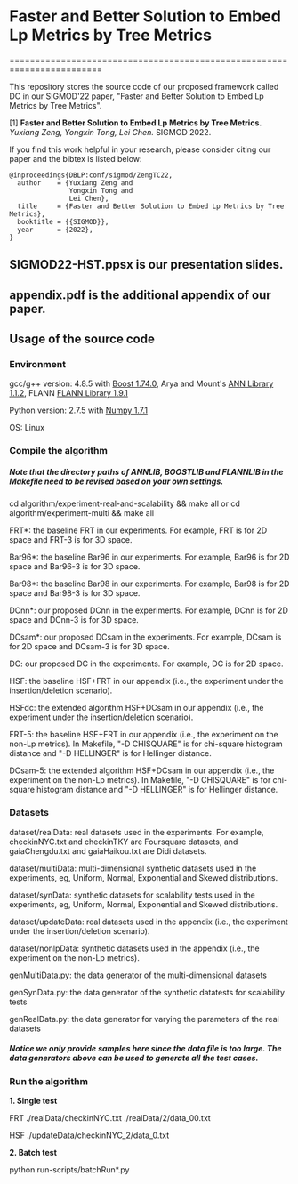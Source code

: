 # Faster and Better Solution to Embed Lp Metrics by Tree Metrics
========================================================================


This repository stores the source code of our proposed framework called DC in our SIGMOD'22 paper, "Faster and Better Solution to Embed Lp Metrics by Tree Metrics".

[1] **Faster and Better Solution to Embed Lp Metrics by Tree Metrics.**
*Yuxiang Zeng, Yongxin Tong, Lei Chen.* SIGMOD 2022. 

If you find this work helpful in your research, please consider citing our paper and the bibtex is listed below:
```  
@inproceedings{DBLP:conf/sigmod/ZengTC22,
  author    = {Yuxiang Zeng and
			   Yongxin Tong and
               Lei Chen},
  title     = {Faster and Better Solution to Embed Lp Metrics by Tree Metrics},
  booktitle = {{SIGMOD}},
  year      = {2022},
}
```  

## SIGMOD22-HST.ppsx is our presentation slides.

## appendix.pdf is the additional appendix of our paper.

Usage of the source code
---------------

### Environment

gcc/g++ version: 4.8.5 with [Boost 1.74.0](https://www.boost.org/), Arya and Mount's [ANN Library 1.1.2](http://www.cs.umd.edu/~mount/ANN/), FLANN [FLANN Library 1.9.1](https://github.com/flann-lib/flann)

Python version: 2.7.5 with [Numpy 1.7.1](https://numpy.org/)

OS: Linux

### Compile the algorithm

##### Note that the directory paths of ANNLIB, BOOSTLIB and FLANNLIB in the Makefile need to be revised based on your own settings.

cd algorithm/experiment-real-and-scalability && make all
or cd algorithm/experiment-multi && make all

FRT*: the baseline FRT in our experiments. For example, FRT is for 2D space and FRT-3 is for 3D space.

Bar96*: the baseline Bar96 in our experiments. For example, Bar96 is for 2D space and Bar96-3 is for 3D space.

Bar98*: the baseline Bar98 in our experiments. For example, Bar98 is for 2D space and Bar98-3 is for 3D space.

DCnn*: our proposed DCnn in the experiments. For example, DCnn is for 2D space and DCnn-3 is for 3D space.

DCsam*: our proposed DCsam in the experiments. For example, DCsam is for 2D space and DCsam-3 is for 3D space.

DC: our proposed DC in the experiments. For example, DC is for 2D space.

HSF: the baseline HSF+FRT in our appendix (i.e., the experiment under the insertion/deletion scenario).

HSFdc: the extended algorithm HSF+DCsam in our appendix (i.e., the experiment under the insertion/deletion scenario).

FRT-5: the baseline HSF+FRT in our appendix (i.e., the experiment on the non-Lp metrics). In Makefile, "-D CHISQUARE" is for chi-square histogram distance and "-D HELLINGER" is for Hellinger distance.

DCsam-5: the extended algorithm HSF+DCsam in our appendix (i.e., the experiment on the non-Lp metrics). In Makefile, "-D CHISQUARE" is for chi-square histogram distance and "-D HELLINGER" is for Hellinger distance.

### Datasets

dataset/realData: real datasets used in the experiments. For example, checkinNYC.txt and checkinTKY are Foursquare datasets, and gaiaChengdu.txt and gaiaHaikou.txt are Didi datasets.

dataset/multiData: multi-dimensional synthetic datasets used in the experiments, eg, Uniform, Normal, Exponential and Skewed distributions.

dataset/synData: synthetic datasets for scalability tests used in the experiments, eg, Uniform, Normal, Exponential and Skewed distributions.

dataset/updateData: real datasets used in the appendix (i.e., the experiment under the insertion/deletion scenario).

dataset/nonlpData: synthetic datasets used in the appendix (i.e., the experiment on the non-Lp metrics).

genMultiData.py: the data generator of the multi-dimensional datasets

genSynData.py: the data generator of the synthetic datatests for scalability tests

genRealData.py: the data generator for varying the parameters of the real datasets


##### Notice we only provide samples here since the data file is too large. The data generators above can be used to generate all the test cases.

### Run the algorithm

**1. Single test** 

FRT ./realData/checkinNYC.txt ./realData/2/data_00.txt

HSF ./updateData/checkinNYC_2/data_0.txt

**2. Batch test**   

python run-scripts/batchRun*.py 




